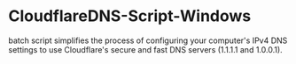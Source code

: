 # CloudflareDNS-Script-Windows
batch script simplifies the process of configuring your computer's IPv4 DNS settings to use Cloudflare's secure and fast DNS servers (1.1.1.1 and 1.0.0.1).
